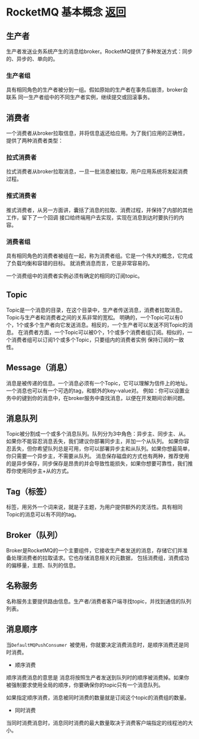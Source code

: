 # RocketMQ 基本概念 [返回](/ "首页")

## 生产者

生产者发送业务系统产生的消息给broker。RocketMQ提供了多种发送方式：同步的、异步的、单向的。

### 生产者组

具有相同角色的生产者被分到一组。假如原始的生产者在事务后崩溃，broker会联系
同一生产者组中的不同生产者实例，继续提交或回滚事务。

## 消费者

一个消费者从broker拉取信息，并将信息返还给应用。为了我们应用的正确性，提供了两种消费者类型：

### 拉式消费者

拉式消费者从broker拉取消息，一旦一批消息被拉取，用户应用系统将发起消费过程。

### 推式消费者

推式消费者，从另一方面讲，囊括了消息的拉取、消费过程，并保持了内部的其他工作，留下了一个回调
接口给终端用户去实现，实现在消息到达时要执行的内容。

### 消费者组

具有相同角色的消费者被组在一起，称为消费者组。它是一个伟大的概念，它完成了负载均衡和容错的目标。
就消费消息而言，它是非常容易的。

一个消费组中的消费者实例必须有确定的相同的订阅topic。

## Topic

Topic是一个消息的目录，在这个目录中，生产者传送消息，消费者拉取消息。Topic与生产者和消费者之间的关系非常的宽松。
明确的，一个Topic可以有0个，1个或多个生产者向它发送消息。相反的，一个生产者可以发送不同Topic的消息。
在消费者方面，一个Topic可以被0个，1个或多个消费者组订阅。相似的，一个消费者组可以订阅1个或多个Topic，只要组内的消费者实例
保持订阅的一致性。

## Message（消息）

消息是被传递的信息。一个消息必须有一个Topic，它可以理解为信件上的地址。一个消息也可以有一个可选的tag，和额外的key-value对。
例如：你可以设置业务中的键到你的消息中，在broker服务中查找消息，以便在开发期间诊断问题。

## 消息队列

Topic被分割成一个或多个消息队列。队列分为3中角色：异步主、同步主、从。如果你不能容忍消息丢失，我们建议你部署同步主，并加一个从队列。
如果你容忍丢失，但你希望队列总是可用，你可以部署异步主和从队列。如果你想最简单，你只需要一个异步主，不需要从队列。
消息保存磁盘的方式也有两种，推荐使用的是异步保存，同步保存是昂贵的并会导致性能损失，如果你想要可靠性，我们推荐你使用同步主+从的方式。

## Tag（标签）

标签，用另外一个词来说，就是子主题，为用户提供额外的灵活性。具有相同Topic的消息可以有不同的tag。

## Broker（队列）

Broker是RocketMQ的一个主要组件，它接收生产者发送的消息，存储它们并准备处理消费者的拉取请求。它也存储消息相关的元数据，
包括消费组，消费成功的偏移量，主题、队列的信息。

## 名称服务

名称服务主要提供路由信息。生产者/消费者客户端寻找topic，并找到通信的队列列表。

## 消息顺序

当`DefaultMQPushConsumer `被使用，你就要决定消费消息时，是顺序消费还是同时消费。

* 顺序消费

顺序消费消息的意思是 消息将按照生产者发送到队列时的顺序被消费掉。如果你被强制要求使用全局的顺序，你要确保你的topic只有一个消息队列。

如果指定顺序消费，消息被同时消费的数量就是订阅这个topic的消费组的数量。

* 同时消费

当同时消费消息时，消息同时消费的最大数量取决于消费客户端指定的线程池的大小。


